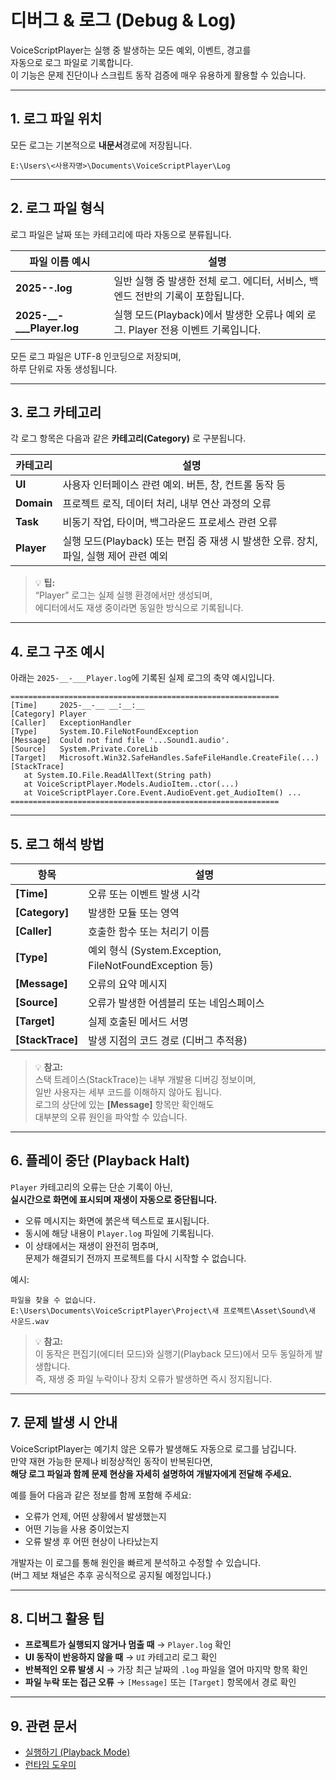 # 디버그 & 로그 (Debug & Log)

VoiceScriptPlayer는 실행 중 발생하는 모든 예외, 이벤트, 경고를  
자동으로 로그 파일로 기록합니다.  
이 기능은 문제 진단이나 스크립트 동작 검증에 매우 유용하게 활용할 수 있습니다.

---

## 1. 로그 파일 위치

모든 로그는 기본적으로 **내문서**경로에 저장됩니다.

    E:\Users\<사용자명>\Documents\VoiceScriptPlayer\Log

---

## 2. 로그 파일 형식

로그 파일은 날짜 또는 카테고리에 따라 자동으로 분류됩니다.

| 파일 이름 예시 | 설명 |
|----------------|------|
| **2025-__-__.log** | 일반 실행 중 발생한 전체 로그. 에디터, 서비스, 백엔드 전반의 기록이 포함됩니다. |
| **2025-__-___Player.log** | 실행 모드(Playback)에서 발생한 오류나 예외 로그. Player 전용 이벤트 기록입니다. |

모든 로그 파일은 UTF-8 인코딩으로 저장되며,  
하루 단위로 자동 생성됩니다.

---

## 3. 로그 카테고리

각 로그 항목은 다음과 같은 **카테고리(Category)** 로 구분됩니다.

| 카테고리 | 설명 |
|-----------|------|
| **UI** | 사용자 인터페이스 관련 예외. 버튼, 창, 컨트롤 동작 등 |
| **Domain** | 프로젝트 로직, 데이터 처리, 내부 연산 과정의 오류 |
| **Task** | 비동기 작업, 타이머, 백그라운드 프로세스 관련 오류 |
| **Player** | 실행 모드(Playback) 또는 편집 중 재생 시 발생한 오류. 장치, 파일, 실행 제어 관련 예외 |

> 💡 **팁:**  
> “Player” 로그는 실제 실행 환경에서만 생성되며,  
> 에디터에서도 재생 중이라면 동일한 방식으로 기록됩니다.

---

## 4. 로그 구조 예시

아래는 `2025-__-___Player.log`에 기록된 실제 로그의 축약 예시입니다.

    ============================================================
    [Time]     2025-__-__ __:__:__
    [Category] Player
    [Caller]   ExceptionHandler
    [Type]     System.IO.FileNotFoundException
    [Message]  Could not find file '...Sound1.audio'.
    [Source]   System.Private.CoreLib
    [Target]   Microsoft.Win32.SafeHandles.SafeFileHandle.CreateFile(...)
    [StackTrace]
       at System.IO.File.ReadAllText(String path)
       at VoiceScriptPlayer.Models.AudioItem..ctor(...)
       at VoiceScriptPlayer.Core.Event.AudioEvent.get_AudioItem() ...
    ============================================================

---

## 5. 로그 해석 방법

| 항목 | 설명 |
|------|------|
| **[Time]** | 오류 또는 이벤트 발생 시각 |
| **[Category]** | 발생한 모듈 또는 영역 |
| **[Caller]** | 호출한 함수 또는 처리기 이름 |
| **[Type]** | 예외 형식 (System.Exception, FileNotFoundException 등) |
| **[Message]** | 오류의 요약 메시지 |
| **[Source]** | 오류가 발생한 어셈블리 또는 네임스페이스 |
| **[Target]** | 실제 호출된 메서드 서명 |
| **[StackTrace]** | 발생 지점의 코드 경로 (디버그 추적용) |

> 💡 **참고:**  
> 스택 트레이스(StackTrace)는 내부 개발용 디버깅 정보이며,  
> 일반 사용자는 세부 코드를 이해하지 않아도 됩니다.  
> 로그의 상단에 있는 **[Message]** 항목만 확인해도  
> 대부분의 오류 원인을 파악할 수 있습니다.

---

## 6. 플레이 중단 (Playback Halt)

`Player` 카테고리의 오류는 단순 기록이 아닌,  
**실시간으로 화면에 표시되며 재생이 자동으로 중단됩니다.**

- 오류 메시지는 화면에 붉은색 텍스트로 표시됩니다.  
- 동시에 해당 내용이 `Player.log` 파일에 기록됩니다.  
- 이 상태에서는 재생이 완전히 멈추며,  
  문제가 해결되기 전까지 프로젝트를 다시 시작할 수 없습니다.

예시:

    파일을 찾을 수 없습니다.
    E:\Users\Documents\VoiceScriptPlayer\Project\새 프로젝트\Asset\Sound\새 사운드.wav

> 💡 **참고:**  
> 이 동작은 편집기(에디터 모드)와 실행기(Playback 모드)에서 모두 동일하게 발생합니다.  
> 즉, 재생 중 파일 누락이나 장치 오류가 발생하면 즉시 정지됩니다.

---

## 7. 문제 발생 시 안내

VoiceScriptPlayer는 예기치 않은 오류가 발생해도 자동으로 로그를 남깁니다.  
만약 재현 가능한 문제나 비정상적인 동작이 반복된다면,  
**해당 로그 파일과 함께 문제 현상을 자세히 설명하여 개발자에게 전달해 주세요.**

예를 들어 다음과 같은 정보를 함께 포함해 주세요:

- 오류가 언제, 어떤 상황에서 발생했는지  
- 어떤 기능을 사용 중이었는지  
- 오류 발생 후 어떤 현상이 나타났는지  

개발자는 이 로그를 통해 원인을 빠르게 분석하고 수정할 수 있습니다.  
(버그 제보 채널은 추후 공식적으로 공지될 예정입니다.)

---

## 8. 디버그 활용 팁

- **프로젝트가 실행되지 않거나 멈출 때** → `Player.log` 확인  
- **UI 동작이 반응하지 않을 때** → `UI` 카테고리 로그 확인  
- **반복적인 오류 발생 시** → 가장 최근 날짜의 `.log` 파일을 열어 마지막 항목 확인  
- **파일 누락 또는 접근 오류** → `[Message]` 또는 `[Target]` 항목에서 경로 확인  

---

## 9. 관련 문서

- [실행하기 (Playback Mode)](run.md)  
- [런타임 도우미](../editor/runtime-helper.md)
